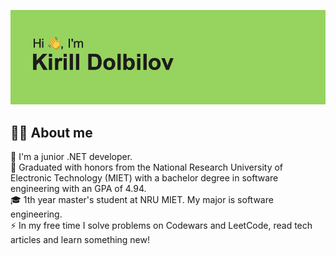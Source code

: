![Header image](./header.png)

## 👨‍💻 About me

👶 I'm a junior .NET developer.  
💯 Graduated with honors from the National Research University of Electronic Technology (MIET) with a bachelor degree in software engineering with an GPA of 4.94.  
🎓 1th year master's student at NRU MIET. My major is software engineering.  
⚡ In my free time I solve problems on Codewars and LeetCode, read tech articles and learn something new!
